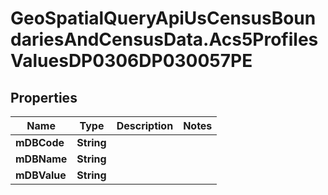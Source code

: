 # GeoSpatialQueryApiUsCensusBoundariesAndCensusData.Acs5ProfilesValuesDP0306DP030057PE

## Properties

Name | Type | Description | Notes
------------ | ------------- | ------------- | -------------
**mDBCode** | **String** |  | 
**mDBName** | **String** |  | 
**mDBValue** | **String** |  | 


